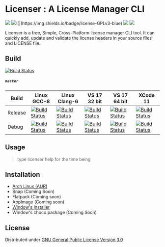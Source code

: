 # Licenser : A License Manager CLI

![](https://img.shields.io/badge/C%2B%2B-17-yellowgreen) ![](https://img.shields.io/badge/version-0.50-green")![](https://img.shields.io/badge/license-GPLv3-blue) ![](https://img.shields.io/badge/application-cli-brightgreen) ![](https://img.shields.io/badge/platform-linux%20%7C%20macOs%20%7C%20windows-green)

Licenser is a free, Simple, Cross-Platform license manager CLI tool. It can quickly add, update and validate the license headers in your source files and LICENSE file.


## Build 

[![Build Status](https://dev.azure.com/ashar786khan/licenser/_apis/build/status/coder3101.licenser?branchName=master)](https://dev.azure.com/ashar786khan/licenser/_build/latest?definitionId=1&branchName=master)

##### `master`

| Build   | Linux GCC-8                                                  | Linux Clang-6                                                | VS 17 32 bit                                                 | VS 17 64 bit                                                 | XCode 11                                                     |
| ------- | ------------------------------------------------------------ | ------------------------------------------------------------ | ------------------------------------------------------------ | ------------------------------------------------------------ | ------------------------------------------------------------ |
| Release | [![Build Status](https://dev.azure.com/ashar786khan/licenser/_apis/build/status/coder3101.licenser?branchName=master&jobName=Linux&configuration=Linux%20GCC-8%20Release)](https://dev.azure.com/ashar786khan/licenser/_build/latest?definitionId=1&branchName=master) | [![Build Status](https://dev.azure.com/ashar786khan/licenser/_apis/build/status/coder3101.licenser?branchName=master&jobName=Linux&configuration=Linux%20Clang-6%20Release)](https://dev.azure.com/ashar786khan/licenser/_build/latest?definitionId=1&branchName=master) | [![Build Status](https://dev.azure.com/ashar786khan/licenser/_apis/build/status/coder3101.licenser?branchName=master&jobName=Windows&configuration=Windows%2032-bit%20Release)](https://dev.azure.com/ashar786khan/licenser/_build/latest?definitionId=1&branchName=master) | [![Build Status](https://dev.azure.com/ashar786khan/licenser/_apis/build/status/coder3101.licenser?branchName=master&jobName=Windows&configuration=Windows%2064-bit%20Release)](https://dev.azure.com/ashar786khan/licenser/_build/latest?definitionId=1&branchName=master) | [![Build Status](https://dev.azure.com/ashar786khan/licenser/_apis/build/status/coder3101.licenser?branchName=master&jobName=macOS&configuration=macOS%20Release)](https://dev.azure.com/ashar786khan/licenser/_build/latest?definitionId=1&branchName=master) |
| Debug   | [![Build Status](https://dev.azure.com/ashar786khan/licenser/_apis/build/status/coder3101.licenser?branchName=master&jobName=Linux&configuration=Linux%20GCC-8%20Debug)](https://dev.azure.com/ashar786khan/licenser/_build/latest?definitionId=1&branchName=master) | [![Build Status](https://dev.azure.com/ashar786khan/licenser/_apis/build/status/coder3101.licenser?branchName=master&jobName=Linux&configuration=Linux%20Clang-6%20Debug)](https://dev.azure.com/ashar786khan/licenser/_build/latest?definitionId=1&branchName=master) | [![Build Status](https://dev.azure.com/ashar786khan/licenser/_apis/build/status/coder3101.licenser?branchName=master&jobName=Windows&configuration=Windows%2032-bit%20Debug)](https://dev.azure.com/ashar786khan/licenser/_build/latest?definitionId=1&branchName=master) | [![Build Status](https://dev.azure.com/ashar786khan/licenser/_apis/build/status/coder3101.licenser?branchName=master&jobName=Windows&configuration=Windows%2064-bit%20Debug)](https://dev.azure.com/ashar786khan/licenser/_build/latest?definitionId=1&branchName=master) | [![Build Status](https://dev.azure.com/ashar786khan/licenser/_apis/build/status/coder3101.licenser?branchName=master&jobName=macOS&configuration=macOS%20Debug)](https://dev.azure.com/ashar786khan/licenser/_build/latest?definitionId=1&branchName=master) |



## Usage
> type licenser help for the time being

## Installation
- [Arch Linux (AUR)](https://aur.archlinux.org/packages/licenser/)
- Snap (Coming Soon)
- Flatpack (Coming soon)
- AppImage (Coming soon)
- [Window's Installer](https://github.com/coder3101/licenser/releases)
- Window's choco package (Coming Soon)


## License

Distributed under [GNU General Public License Version 3.0](https://github.com/coder3101/licenser/blob/master/LICENSE)
